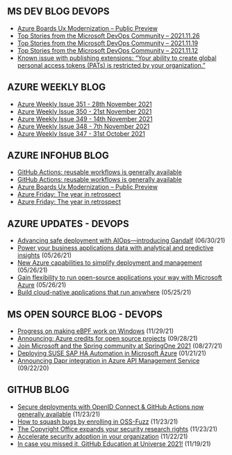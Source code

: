 ## MS DEV BLOG DEVOPS 

<!-- DEVBLOGDEVOPS:START -->
- [Azure Boards Ux Modernization – Public Preview](https://devblogs.microsoft.com/devops/azure-boards-ux-modernization-public-preview/)
- [Top Stories from the Microsoft DevOps Community – 2021.11.26](https://devblogs.microsoft.com/devops/top-stories-from-the-microsoft-devops-community-2021-11-26/)
- [Top Stories from the Microsoft DevOps Community – 2021.11.19](https://devblogs.microsoft.com/devops/top-stories-from-the-microsoft-devops-community-2021-11-19/)
- [Top Stories from the Microsoft DevOps Community – 2021.11.12](https://devblogs.microsoft.com/devops/top-stories-from-the-microsoft-devops-community-2021-11-12/)
- [Known issue with publishing extensions: “Your ability to create global personal access tokens (PATs) is restricted by your organization.”](https://devblogs.microsoft.com/devops/issue-with-extension-publishing/)
<!-- DEVBLOGDEVOPS:END -->


## AZURE WEEKLY BLOG

<!-- AZUREWEEKLY:START -->
- [Azure Weekly Issue 351 - 28th November 2021](https://azureweekly.info/issue-351.html)
- [Azure Weekly Issue 350 - 21st November 2021](https://azureweekly.info/issue-350.html)
- [Azure Weekly Issue 349 - 14th November 2021](https://azureweekly.info/issue-349.html)
- [Azure Weekly Issue 348 - 7th November 2021](https://azureweekly.info/issue-348.html)
- [Azure Weekly Issue 347 - 31st October 2021](https://azureweekly.info/issue-347.html)
<!-- AZUREWEEKLY:END -->

## AZURE INFOHUB BLOG 

<!-- AZUREINFOHUB:START -->
- [GitHub Actions: reusable workflows is generally available](https://github.blog/2021-11-29-github-actions-reusable-workflows-is-generally-available/)
- [GitHub Actions: reusable workflows is generally available](https://github.blog/2021-11-29-github-actions-reusable-workflows-is-generally-available/)
- [Azure Boards Ux Modernization – Public Preview](https://devblogs.microsoft.com/devops/azure-boards-ux-modernization-public-preview)
- [Azure Friday: The year in retrospect](https://techcommunity.microsoft.com/t5/azure-developer-community-blog/azure-friday-the-year-in-retrospect/ba-p/3015107)
- [Azure Friday: The year in retrospect](https://techcommunity.microsoft.com/t5/azure-developer-community-blog/azure-friday-the-year-in-retrospect/ba-p/3015107)
<!-- AZUREINFOHUB:END -->


## AZURE UPDATES - DEVOPS 

<!-- AZUREUPDATES:START -->

 - [Advancing safe deployment with AIOps—introducing Gandalf](https://azure.microsoft.com/blog/advancing-safe-deployment-with-aiops-introducing-gandalf/) (06/30/21)
 - [Power your business applications data with analytical and predictive insights](https://azure.microsoft.com/blog/power-your-business-applications-data-with-analytical-and-predictive-insights/) (05/26/21)
 - [New Azure capabilities to simplify deployment and management](https://azure.microsoft.com/blog/new-azure-capabilities-to-simplify-deployment-and-management/) (05/26/21)
 - [Gain flexibility to run open-source applications your way with Microsoft Azure](https://azure.microsoft.com/blog/gain-flexibility-to-run-open-source-applications-your-way-with-microsoft-azure/) (05/26/21)
 - [Build cloud-native applications that run anywhere](https://azure.microsoft.com/blog/build-cloudnative-applications-that-run-anywhere/) (05/25/21)
<!-- AZUREUPDATES:END -->


## MS OPEN SOURCE BLOG - DEVOPS 

<!-- MSOPENSOURCEBLOG:START -->

 - [Progress on making eBPF work on Windows](https://cloudblogs.microsoft.com/opensource/2021/11/29/progress-on-making-ebpf-work-on-windows/) (11/29/21)
 - [Announcing: Azure credits for open source projects](https://cloudblogs.microsoft.com/opensource/2021/09/28/announcing-azure-credits-for-open-source-projects/) (09/28/21)
 - [Join Microsoft and the Spring community at SpringOne 2021](https://cloudblogs.microsoft.com/opensource/2021/08/27/join-microsoft-and-the-spring-community-at-springone-2021/) (08/27/21)
 - [Deploying SUSE SAP HA Automation in Microsoft Azure](https://cloudblogs.microsoft.com/opensource/2021/01/21/deploying-suse-sap-ha-automation-in-microsoft-azure/) (01/21/21)
 - [Announcing Dapr integration in Azure API Management Service](https://cloudblogs.microsoft.com/opensource/2020/09/22/announcing-dapr-integration-azure-api-management-service-apim/) (09/22/20)
<!-- MSOPENSOURCEBLOG:END -->


## GITHUB BLOG


<!-- GITHUB:START -->

 - [Secure deployments with OpenID Connect &amp; GitHub Actions now generally available](https://github.blog/2021-11-23-secure-deployments-openid-connect-github-actions-generally-available/) (11/23/21)
 - [How to squash bugs by enrolling in OSS-Fuzz](https://github.blog/2021-11-23-how-to-squash-bugs-by-enrolling-in-oss-fuzz/) (11/23/21)
 - [The Copyright Office expands your security research rights](https://github.blog/2021-11-23-copyright-office-expands-security-research-rights/) (11/23/21)
 - [Accelerate security adoption in your organization](https://github.blog/2021-11-22-accelerate-security-adoption-in-your-organization/) (11/22/21)
 - [In case you missed it, GitHub Education at Universe 2021!](https://github.blog/2021-11-19-in-case-you-missed-it-github-education-at-universe-2021/) (11/19/21)
<!-- GITHUB:END -->
